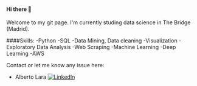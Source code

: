 #### Hi there 👋


Welcome to my git page. I'm currently studing data science in The Bridge (Madrid).

####Skills:
-Python 
-SQL
-Data Mining, Data cleaning
-Visualization
-Exploratory Data Analysis
-Web Scraping
-Machine Learning
-Deep Learning
-AWS

Contact or let me know any issue here:

* Alberto Lara
[![LinkedIn][logo_LinkedIn]](https://www.linkedin.com/in/alarab/)

[logo_LinkedIn]: https://static.licdn.com/scds/common/u/images/logos/favicons/v1/16x16/favicon.ico "LinkedIn"




<!--
**allarabuendia/allarabuendia** is a ✨ _special_ ✨ repository because its `README.md` (this file) appears on your GitHub profile.



